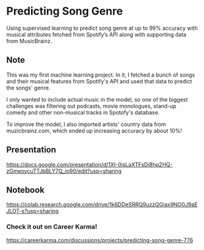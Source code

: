 # Predicting Song Genre
Using supervised learning to predict song genre at up to 99% accuracy with musical attributes fetched from Spotify’s API along with supporting data from MusicBrainz.

## Note
This was my first machine learning project. In it, I fetched a bunch of songs and their musical features from Spotify's API and used that data to predict the songs' genre.

I only wanted to include actual music in the model, so one of the biggest challenges was filtering out podcasts, movie monologues, stand-up comedy and other non-musical tracks in Spotofy's database.

To improve the model, I also imported artists' country data from muzicbrainz.com, which ended up increasing accuracy by about 10%!

## Presentation
https://docs.google.com/presentation/d/1XI-0isLaXTFsDi8hp2HQ-zGmeoycuTTJbBLY7Q_io90/edit?usp=sharing

## Notebook
https://colab.research.google.com/drive/1k6DDeSRRQ9uzzQGiax9NO0J9aEJLOT-s?usp=sharing

### Check it out on Career Karma!
https://careerkarma.com/discussions/projects/predicting-song-genre-776
